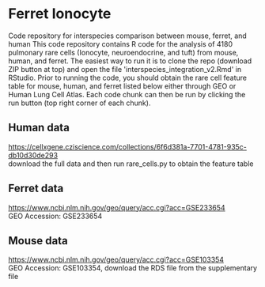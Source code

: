 # Ferret Ionocyte
Code repository for interspecies comparison between mouse, ferret, and human
This code repository contains R code for the analysis of 4180 pulmonary rare cells (Ionocyte, neuroendocrine, and tuft) from mouse, human, and ferret. The easiest way to run it is to clone the repo (download ZIP button at top) and open the file 'interspecies_integration_v2.Rmd' in RStudio. Prior to running the code, you should obtain the rare cell feature table for mouse, human, and ferret listed below either through GEO or Human Lung Cell Atlas. Each code chunk can then be run by clicking the run button (top right corner of each chunk).

 ## Human data
 https://cellxgene.cziscience.com/collections/6f6d381a-7701-4781-935c-db10d30de293 <br />
 download the full data and then run rare_cells.py to obtain the feature table

 ## Ferret data
 https://www.ncbi.nlm.nih.gov/geo/query/acc.cgi?acc=GSE233654 <br />
 GEO Accession: GSE233654

 ## Mouse data
 https://www.ncbi.nlm.nih.gov/geo/query/acc.cgi?acc=GSE103354 <br />
 GEO Accession: GSE103354, download the RDS file from the supplementary file
